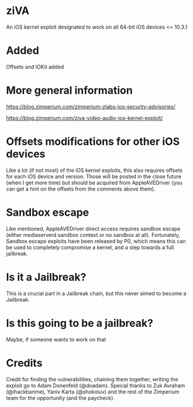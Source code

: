 # ziVA
An iOS kernel exploit designated to work on all 64-bit iOS devices &lt;= 10.3.1

# Added
Offsets and IOKit added

# More general information
https://blog.zimperium.com/zimperium-zlabs-ios-security-advisories/

https://blog.zimperium.com/ziva-video-audio-ios-kernel-exploit/

# Offsets modifications for other iOS devices
Like a lot (if not most) of the iOS kernel exploits, this also requires offsets for each iOS device and version. 
Those will be posted in the close future (when I get more time) but should be acquired from AppleAVEDriver (you can get a hint on the offsets from the comments above them).

# Sandbox escape
Like mentioned, AppleAVEDriver direct access requires sandbox escape (either mediaserverd sandbox context or no sandbox at all).
Fortunately, Sandbox escape exploits have been released by P0, which means this can be used to completely compromise a kernel, and a step towards a full jailbreak.

# Is it a Jailbreak?
This is a crucial part in a Jailbreak chain, but this never aimed to become a Jailbreak.

# Is this going to be a jailbreak?
Maybe, if someone wants to work on that

# Credits
Credit for finding the vulnerabilities, chaining them together, writing the exploit go to Adam Donenfeld (@doadam).
Special thanks to Zuk Avraham (@ihackbanme), Yaniv Karta (@shokoluv) and the rest of the Zimperium team for the opportunity (and the paycheck).
